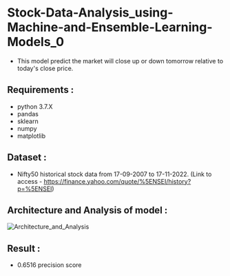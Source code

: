 # Stock-Data-Analysis_using-Machine-and-Ensemble-Learning-Models_0
- This model predict the market will close up or down tomorrow relative to today's close price.

## Requirements :

- python 3.7.X
- pandas
- sklearn
- numpy
- matplotlib

## Dataset :
- Nifty50 historical stock data from 17-09-2007 to 17-11-2022. (Link to access - https://finance.yahoo.com/quote/%5ENSEI/history?p=%5ENSEI)

## Architecture and Analysis of model :

![Architecture_and_Analysis](https://user-images.githubusercontent.com/116808590/225538843-5b45d53e-8144-4d65-90ff-5b5fc0d32b8d.png)


## Result :
- 0.6516 precision score

